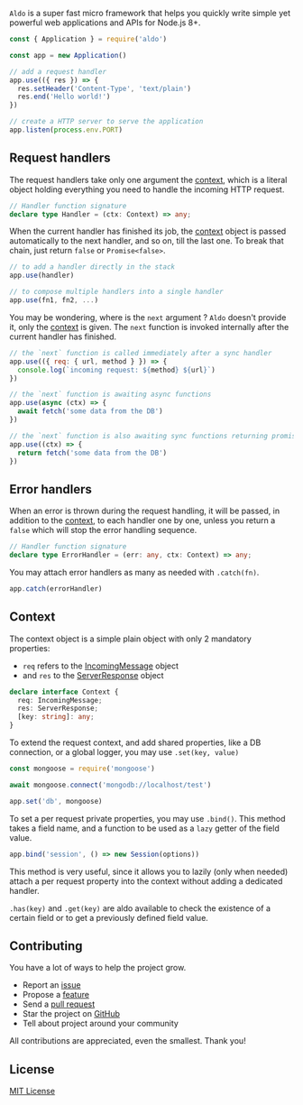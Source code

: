 
`Aldo` is a super fast micro framework that helps you quickly write simple yet powerful web applications and APIs for Node.js 8+.

```js
const { Application } = require('aldo')

const app = new Application()

// add a request handler
app.use(({ res }) => {
  res.setHeader('Content-Type', 'text/plain')
  res.end('Hello world!')
})

// create a HTTP server to serve the application
app.listen(process.env.PORT)
```

## Request handlers

The request handlers take only one argument the [context](#context), which is a literal object holding everything you need to handle the incoming HTTP request.

```ts
// Handler function signature
declare type Handler = (ctx: Context) => any;
```

When the current handler has finished its job, the [context](#context) object is passed automatically to the next handler, and so on, till the last one.
To break that chain, just return `false` or `Promise<false>`.

```js
// to add a handler directly in the stack
app.use(handler)

// to compose multiple handlers into a single handler
app.use(fn1, fn2, ...)
```

You may be wondering, where is the `next` argument ?
`Aldo` doesn't provide it, only the [context](#context) is given.
The `next` function is invoked internally after the current handler has finished.

```js
// the `next` function is called immediately after a sync handler
app.use(({ req: { url, method } }) => {
  console.log(`incoming request: ${method} ${url}`)
})

// the `next` function is awaiting async functions
app.use(async (ctx) => {
  await fetch('some data from the DB')
})

// the `next` function is also awaiting sync functions returning promises
app.use((ctx) => {
  return fetch('some data from the DB')
})
```

## Error handlers

When an error is thrown during the request handling, it will be passed, in addition to the [context](#context), to each handler one by one, unless you return a `false` which will stop the error handling sequence.

```ts
// Handler function signature
declare type ErrorHandler = (err: any, ctx: Context) => any;
```

You may attach error handlers as many as needed with `.catch(fn)`.

```js
app.catch(errorHandler)
```

## Context

The context object is a simple plain object with only 2 mandatory properties: 
- `req` refers to the [IncomingMessage](https://nodejs.org/dist/latest-v8.x/docs/api/http.html#http_class_http_incomingmessage) object
- and `res` to the [ServerResponse](https://nodejs.org/dist/latest-v8.x/docs/api/http.html#http_class_http_serverresponse) object

```ts
declare interface Context {
  req: IncomingMessage;
  res: ServerResponse;
  [key: string]: any;
}
```

To extend the request context, and add shared properties, like a DB connection, or a global logger, you may use `.set(key, value)`

```js
const mongoose = require('mongoose')

await mongoose.connect('mongodb://localhost/test')

app.set('db', mongoose)
```

To set a per request private properties, you may use `.bind()`. This method takes a field name, and a function to be used as a `lazy` getter of the field value.

```js
app.bind('session', () => new Session(options))
```

This method is very useful, since it allows you to lazily (only when needed) attach a per request property into the context without adding a dedicated handler.

`.has(key)` and `.get(key)` are aldo available to check the existence of a certain field or to get a previously defined field value.

## Contributing

You have a lot of ways to help the project grow.

- Report an [issue](https://github.com/aldojs/aldo/issues)
- Propose a [feature](https://github.com/aldojs/aldo/issues)
- Send a [pull request](https://github.com/aldojs/aldo/pulls)
- Star the project on [GitHub](https://github.com/aldojs/aldo)
- Tell about project around your community

All contributions are appreciated, even the smallest. Thank you!

## License

[MIT License](https://opensource.org/licenses/MIT)
